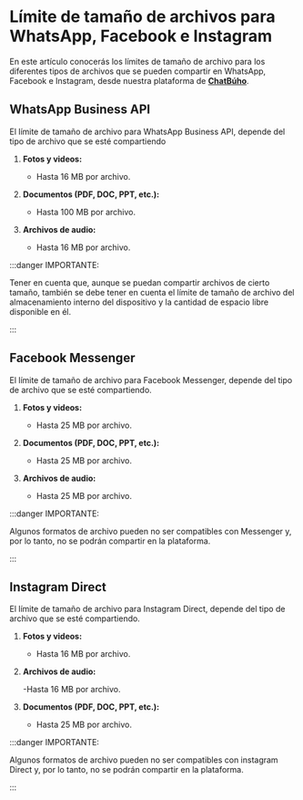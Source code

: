 # Límite de tamaño de archivos para WhatsApp, Facebook e Instagram

En este artículo conocerás los límites de tamaño de archivo para los diferentes tipos de archivos que se pueden compartir en WhatsApp, Facebook e Instagram, desde nuestra plataforma de **[ChatBúho](https://buho.la/chat)**.

## WhatsApp Business API

El límite de tamaño de archivo para WhatsApp Business API, depende del tipo de archivo que se esté compartiendo

1. **Fotos y videos:**
    - Hasta 16 MB por archivo.

2. **Documentos (PDF, DOC, PPT, etc.):**
    - Hasta 100 MB por archivo.

3. **Archivos de audio:**
    - Hasta 16 MB por archivo.

:::danger IMPORTANTE:

Tener en cuenta que, aunque se puedan compartir archivos de cierto tamaño, también se debe tener en cuenta el límite de tamaño de archivo del almacenamiento interno del dispositivo y la cantidad de espacio libre disponible en él.

:::

## Facebook Messenger

El límite de tamaño de archivo para Facebook Messenger, depende del tipo de archivo que se esté compartiendo.

1. **Fotos y videos:**

    - Hasta 25 MB por archivo.

2. **Documentos (PDF, DOC, PPT, etc.):**

    - Hasta 25 MB por archivo.

3. **Archivos de audio:**

    - Hasta 25 MB por archivo.

:::danger IMPORTANTE:

Algunos formatos de archivo pueden no ser compatibles con Messenger y, por lo tanto, no se podrán compartir en la plataforma.

:::

## Instagram Direct

El límite de tamaño de archivo para Instagram Direct, depende del tipo de archivo que se esté compartiendo.

1. **Fotos y videos:**
    
    - Hasta 16 MB por archivo.

2. **Archivos de audio:**
    
    -Hasta 16 MB por archivo.

3. **Documentos (PDF, DOC, PPT, etc.):**

    - Hasta 25 MB por archivo.

:::danger IMPORTANTE:

Algunos formatos de archivo pueden no ser compatibles con instagram Direct y, por lo tanto, no se podrán compartir en la plataforma.

:::
